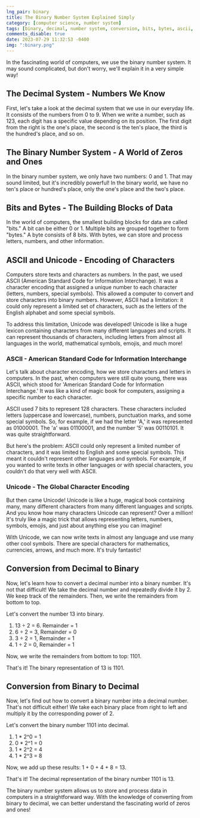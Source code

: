 ```yaml
---
lng_pair: binary
title: The Binary Number System Explained Simply
category: [computer science, number system]
tags: [binary, decimal, number system, conversion, bits, bytes, ascii, unicode]
comments_disable: true
date: 2023-07-29 11:32:53 -0400
img: ":binary.png"
---
```


In the fascinating world of computers, we use the binary number system. It may sound complicated, but don't worry, we'll explain it in a very simple way!

## The Decimal System - Numbers We Know
First, let's take a look at the decimal system that we use in our everyday life. It consists of the numbers from 0 to 9. When we write a number, such as 123, each digit has a specific value depending on its position. The first digit from the right is the one's place, the second is the ten's place, the third is the hundred's place, and so on.

## The Binary Number System - A World of Zeros and Ones
In the binary number system, we only have two numbers: 0 and 1. That may sound limited, but it's incredibly powerful! In the binary world, we have no ten's place or hundred's place, only the one's place and the two's place.

## Bits and Bytes - The Building Blocks of Data
In the world of computers, the smallest building blocks for data are called "bits." A bit can be either 0 or 1. Multiple bits are grouped together to form "bytes." A byte consists of 8 bits. With bytes, we can store and process letters, numbers, and other information.

## ASCII and Unicode - Encoding of Characters
Computers store texts and characters as numbers. In the past, we used ASCII (American Standard Code for Information Interchange). It was a character encoding that assigned a unique number to each character (letters, numbers, special symbols). This allowed a computer to convert and store characters into binary numbers. However, ASCII had a limitation: it could only represent a limited set of characters, such as the letters of the English alphabet and some special symbols.

To address this limitation, Unicode was developed! Unicode is like a huge lexicon containing characters from many different languages and scripts. It can represent thousands of characters, including letters from almost all languages in the world, mathematical symbols, emojis, and much more!

### ASCII - American Standard Code for Information Interchange
Let's talk about character encoding, how we store characters and letters in computers. In the past, when computers were still quite young, there was ASCII, which stood for 'American Standard Code for Information Interchange.' It was like a kind of magic book for computers, assigning a specific number to each character.

ASCII used 7 bits to represent 128 characters. These characters included letters (uppercase and lowercase), numbers, punctuation marks, and some special symbols. So, for example, if we had the letter 'A,' it was represented as 01000001. The 'a' was 01100001, and the number '5' was 00110101. It was quite straightforward.

But here's the problem: ASCII could only represent a limited number of characters, and it was limited to English and some special symbols. This meant it couldn't represent other languages and symbols. For example, if you wanted to write texts in other languages or with special characters, you couldn't do that very well with ASCII.

### Unicode - The Global Character Encoding
But then came Unicode! Unicode is like a huge, magical book containing many, many different characters from many different languages and scripts. And you know how many characters Unicode can represent? Over a million! It's truly like a magic trick that allows representing letters, numbers, symbols, emojis, and just about anything else you can imagine!

With Unicode, we can now write texts in almost any language and use many other cool symbols. There are special characters for mathematics, currencies, arrows, and much more. It's truly fantastic!

## Conversion from Decimal to Binary
Now, let's learn how to convert a decimal number into a binary number. It's not that difficult! We take the decimal number and repeatedly divide it by 2. We keep track of the remainders. Then, we write the remainders from bottom to top.

Let's convert the number 13 into binary.

1. 13 ÷ 2 = 6. Remainder = 1
2. 6 ÷ 2 = 3, Remainder = 0
3. 3 ÷ 2 = 1, Remainder = 1
4. 1 ÷ 2 = 0, Remainder = 1

Now, we write the remainders from bottom to top: 1101.

That's it! The binary representation of 13 is 1101.

## Conversion from Binary to Decimal
Now, let's find out how to convert a binary number into a decimal number. That's not difficult either! We take each binary place from right to left and multiply it by the corresponding power of 2.

Let's convert the binary number 1101 into decimal.

1. 1 * 2^0 = 1
2. 0 * 2^1 = 0
3. 1 * 2^2 = 4
4. 1 * 2^3 = 8

Now, we add up these results: 1 + 0 + 4 + 8 = 13.

That's it! The decimal representation of the binary number 1101 is 13.

The binary number system allows us to store and process data in computers in a straightforward way. With the knowledge of converting from binary to decimal, we can better understand the fascinating world of zeros and ones!